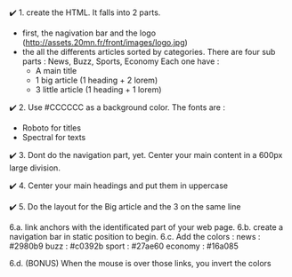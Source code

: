 ✔️ 1. create the HTML. It falls into 2 parts.

- first, the nagivation bar and the logo (http://assets.20mn.fr/front/images/logo.jpg)
- the all the differents articles sorted by categories.
  There are four sub parts : News, Buzz, Sports, Economy
  Each one have :
  - A main title
  - 1 big article (1 heading + 2 lorem)
  - 3 little article (1 heading + 1 lorem)

✔️ 2. Use #CCCCCC as a background color.
The fonts are : 
- Roboto for titles
- Spectral for texts

✔️ 3. Dont do the navigation part, yet.
   Center your main content in a 600px large division.

✔️ 4. Center your main headings and put them in uppercase

✔️ 5. Do the layout for the Big article  and the 3 on the same line

6.a. link anchors with the identificated part of your web page.
6.b. create a navigation bar in static position to begin.
6.c. Add the colors :
news : #2980b9
buzz : #c0392b
sport : #27ae60
economy : #16a085

6.d. (BONUS) When the mouse is over those links, you invert the colors
